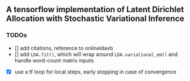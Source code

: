 ## A tensorflow implementation of Latent Dirichlet Allocation with Stochastic Variational Inference

### TODOs

- [] add citations, reference to onlineldavb
- [] add `LDA.fit()`, which will wrap around `LDA.variational_em()` and handle word-count matrix inputs
- [x] use a tf loop for local steps, early stopping in case of convergence
